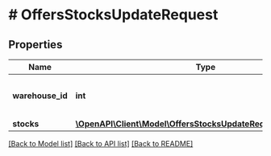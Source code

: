 # # OffersStocksUpdateRequest

## Properties

Name | Type | Description | Notes
------------ | ------------- | ------------- | -------------
**warehouse_id** | **int** | Ідентифікатор складу. Обов&#39;язкове поле |
**stocks** | [**\OpenAPI\Client\Model\OffersStocksUpdateRequestStocksInner[]**](OffersStocksUpdateRequestStocksInner.md) |  |

[[Back to Model list]](../../README.md#models) [[Back to API list]](../../README.md#endpoints) [[Back to README]](../../README.md)

